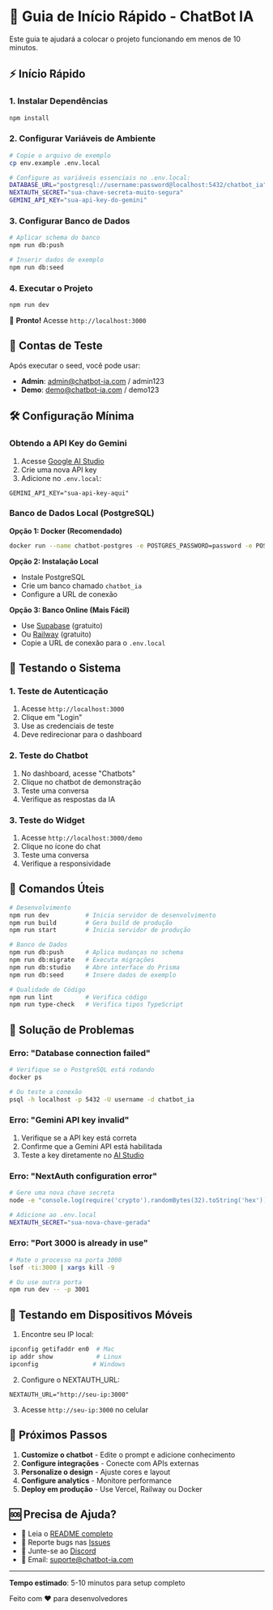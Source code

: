 # 🚀 Guia de Início Rápido - ChatBot IA

Este guia te ajudará a colocar o projeto funcionando em menos de 10 minutos.

## ⚡ Início Rápido

### 1. Instalar Dependências
```bash
npm install
```

### 2. Configurar Variáveis de Ambiente
```bash
# Copie o arquivo de exemplo
cp env.example .env.local

# Configure as variáveis essenciais no .env.local:
DATABASE_URL="postgresql://username:password@localhost:5432/chatbot_ia"
NEXTAUTH_SECRET="sua-chave-secreta-muito-segura"
GEMINI_API_KEY="sua-api-key-do-gemini"
```

### 3. Configurar Banco de Dados
```bash
# Aplicar schema do banco
npm run db:push

# Inserir dados de exemplo
npm run db:seed
```

### 4. Executar o Projeto
```bash
npm run dev
```

🎉 **Pronto!** Acesse `http://localhost:3000`

## 🔑 Contas de Teste

Após executar o seed, você pode usar:

- **Admin**: admin@chatbot-ia.com / admin123
- **Demo**: demo@chatbot-ia.com / demo123

## 🛠️ Configuração Mínima

### Obtendo a API Key do Gemini

1. Acesse [Google AI Studio](https://makersuite.google.com/app/apikey)
2. Crie uma nova API key
3. Adicione no `.env.local`:
```env
GEMINI_API_KEY="sua-api-key-aqui"
```

### Banco de Dados Local (PostgreSQL)

**Opção 1: Docker (Recomendado)**
```bash
docker run --name chatbot-postgres -e POSTGRES_PASSWORD=password -e POSTGRES_DB=chatbot_ia -p 5432:5432 -d postgres:15
```

**Opção 2: Instalação Local**
- Instale PostgreSQL
- Crie um banco chamado `chatbot_ia`
- Configure a URL de conexão

**Opção 3: Banco Online (Mais Fácil)**
- Use [Supabase](https://supabase.com) (gratuito)
- Ou [Railway](https://railway.app) (gratuito)
- Copie a URL de conexão para o `.env.local`

## 🧪 Testando o Sistema

### 1. Teste de Autenticação
1. Acesse `http://localhost:3000`
2. Clique em "Login"
3. Use as credenciais de teste
4. Deve redirecionar para o dashboard

### 2. Teste do Chatbot
1. No dashboard, acesse "Chatbots"
2. Clique no chatbot de demonstração
3. Teste uma conversa
4. Verifique as respostas da IA

### 3. Teste do Widget
1. Acesse `http://localhost:3000/demo`
2. Clique no ícone do chat
3. Teste uma conversa
4. Verifique a responsividade

## 🔧 Comandos Úteis

```bash
# Desenvolvimento
npm run dev          # Inicia servidor de desenvolvimento
npm run build        # Gera build de produção
npm run start        # Inicia servidor de produção

# Banco de Dados
npm run db:push      # Aplica mudanças no schema
npm run db:migrate   # Executa migrações
npm run db:studio    # Abre interface do Prisma
npm run db:seed      # Insere dados de exemplo

# Qualidade de Código
npm run lint         # Verifica código
npm run type-check   # Verifica tipos TypeScript
```

## 🚨 Solução de Problemas

### Erro: "Database connection failed"
```bash
# Verifique se o PostgreSQL está rodando
docker ps

# Ou teste a conexão
psql -h localhost -p 5432 -U username -d chatbot_ia
```

### Erro: "Gemini API key invalid"
1. Verifique se a API key está correta
2. Confirme que a Gemini API está habilitada
3. Teste a key diretamente no [AI Studio](https://makersuite.google.com)

### Erro: "NextAuth configuration error"
```bash
# Gere uma nova chave secreta
node -e "console.log(require('crypto').randomBytes(32).toString('hex'))"

# Adicione ao .env.local
NEXTAUTH_SECRET="sua-nova-chave-gerada"
```

### Erro: "Port 3000 is already in use"
```bash
# Mate o processo na porta 3000
lsof -ti:3000 | xargs kill -9

# Ou use outra porta
npm run dev -- -p 3001
```

## 📱 Testando em Dispositivos Móveis

1. Encontre seu IP local:
```bash
ipconfig getifaddr en0  # Mac
ip addr show            # Linux
ipconfig               # Windows
```

2. Configure o NEXTAUTH_URL:
```env
NEXTAUTH_URL="http://seu-ip:3000"
```

3. Acesse `http://seu-ip:3000` no celular

## 🔄 Próximos Passos

1. **Customize o chatbot** - Edite o prompt e adicione conhecimento
2. **Configure integrações** - Conecte com APIs externas
3. **Personalize o design** - Ajuste cores e layout
4. **Configure analytics** - Monitore performance
5. **Deploy em produção** - Use Vercel, Railway ou Docker

## 🆘 Precisa de Ajuda?

- 📖 Leia o [README completo](README.md)
- 🐛 Reporte bugs nas [Issues](https://github.com/seu-usuario/chatbot-ia-saas/issues)
- 💬 Junte-se ao [Discord](https://discord.gg/chatbot-ia)
- 📧 Email: suporte@chatbot-ia.com

---

**Tempo estimado**: 5-10 minutos para setup completo

Feito com ❤️ para desenvolvedores 